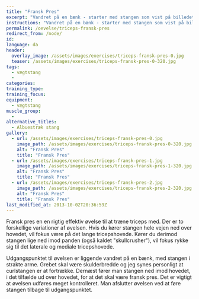 ```yaml
---
title: "Fransk Pres"
excerpt: "Vandret på en bænk - starter med stangen som vist på billedet. Dernæst kører du den ned imod hovedet, og slutter et stykke ud over panden. Tilbage igen."
instructions: "Vandret på en bænk - starter med stangen som vist på billedet. Dernæst kører du den ned imod hovedet, og slutter et stykke ud over panden. Tilbage igen."
permalink: /oevelse/triceps-fransk-pres
redirect_from: /node/
id: 
language: da
header:
  overlay_image: /assets/images/exercises/triceps-fransk-pres-0.jpg
  teaser: /assets/images/exercises/triceps-fransk-pres-0-320.jpg
tags:
  - vægtstang
  - 
categories:
training_type: 
training_focus: 
equipment:
  - vægtstang
muscle_group:
  - 
alternative_titles:
  - Albuestræk stang
gallery:
  - url: /assets/images/exercises/triceps-fransk-pres-0.jpg
    image_path: /assets/images/exercises/triceps-fransk-pres-0-320.jpg
    alt: "Fransk Pres"
    title: "Fransk Pres"
  - url: /assets/images/exercises/triceps-fransk-pres-1.jpg
    image_path: /assets/images/exercises/triceps-fransk-pres-1-320.jpg
    alt: "Fransk Pres"
    title: "Fransk Pres"
  - url: /assets/images/exercises/triceps-fransk-pres-2.jpg
    image_path: /assets/images/exercises/triceps-fransk-pres-2-320.jpg
    alt: "Fransk Pres"
    title: "Fransk Pres"
last_modified_at: 2013-10-02T20:36:59Z
---
```


Fransk pres en en rigtig effektiv øvelse til at træne triceps med. Der er to forskellige variationer af øvelsen. Hvis du kører stangen hele vejen ned over hovedet, vil fokus være på det lange tricepshovede. Kører du derimod stangen lige ned imod panden (også kaldet "skullcrusher"), vil fokus rykke sig til det laterale og mediale tricepshovede.

Udgangspunktet til øvelsen er liggende vandret på en bænk, med stangen i strakte arme. Grebet skal være skulderbredde og jeg synes personligt at curlstangen er at fortrække. Dernæst fører man stangen ned imod hovedet, i det tilfælde ud over hovedet, for at det skal være fransk pres. Det er vigtigt at øvelsen udføres meget kontrolleret. Man afslutter øvelsen ved at føre stangen tilbage til udgangspunktet.
